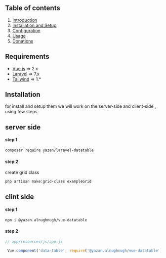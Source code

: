 ## Table of contents

  1. [Introduction](1-introduction.md)
  2. [Installation and Setup](2-Installation-and-Setup.md)
  3. [Configuration](3-Configuration.md)
  4. [Usage](4-Usage.md)
  5. [Donations](https://github.com/yazan-alnugnugh/laravel-datatable/blob/master/_docs/Donations/crypto/index.md)



## Requirements

* [Vue.js](https://vuejs.org/)  => 2.x
* [Laravel](http://laravel.com/docs/) => 7.x
* [Tailwind](https://tailwindcss.com/) => 1.*


## Installation


for install and setup them we will work on the server-side and client-side , using few steps 
## server side 

#### step 1
```bash
composer require yazan/laravel-datatable
```
#### step 2 

create grid class 
```bash
php artisan make:grid-class exampleGrid
```

## clint side

#### step 1 
```bash
npm i @yazan.alnughnugh/vue-datatable
```
#### step 2 
```javascript
// app/resources/js/app.js

 Vue.component('data-table', require('@yazan.alnughnugh/vue-datatable').default);
```
